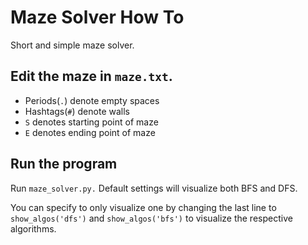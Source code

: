 # Maze Solver How To
Short and simple maze solver.

## Edit the maze in `maze.txt`.
- Periods(`.`) denote empty spaces
- Hashtags(`#`) denote walls
- `S` denotes starting point of maze
- `E` denotes ending point of maze

## Run the program
Run `maze_solver.py.` Default settings will visualize both BFS and DFS. 

You can specify to only visualize one by changing the last line to `show_algos('dfs')` and `show_algos('bfs')` to visualize the respective algorithms.